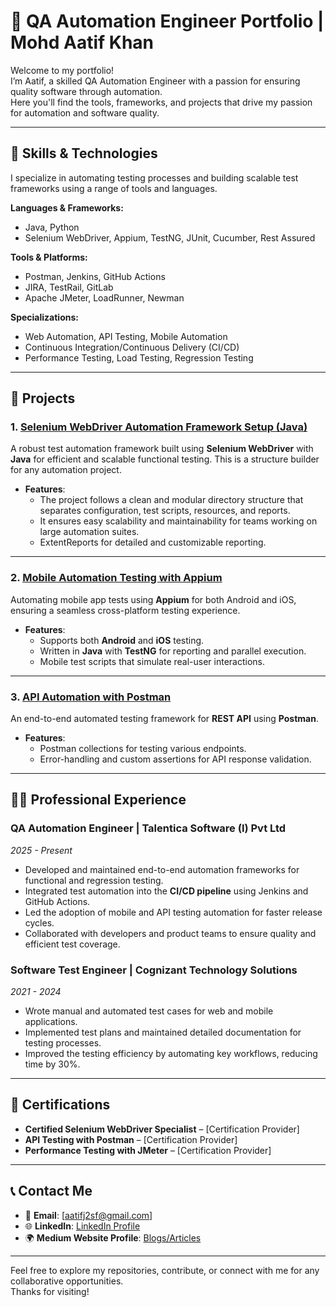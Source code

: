 # 🧪 QA Automation Engineer Portfolio | Mohd Aatif Khan

Welcome to my portfolio!  
I’m Aatif, a skilled QA Automation Engineer with a passion for ensuring quality software through automation.  
Here you'll find the tools, frameworks, and projects that drive my passion for automation and software quality.

---

## 🔧 **Skills & Technologies**
I specialize in automating testing processes and building scalable test frameworks using a range of tools and languages.

**Languages & Frameworks:**
- Java, Python
- Selenium WebDriver, Appium, TestNG, JUnit, Cucumber, Rest Assured

**Tools & Platforms:**
- Postman, Jenkins, GitHub Actions
- JIRA, TestRail, GitLab
- Apache JMeter, LoadRunner, Newman

**Specializations:**
- Web Automation, API Testing, Mobile Automation
- Continuous Integration/Continuous Delivery (CI/CD)
- Performance Testing, Load Testing, Regression Testing

---

## 🌱 **Projects**

### 1. [**Selenium WebDriver Automation Framework Setup (Java)**](https://github.com/aatif-khan-qa-28/automation-project-setup)
A robust test automation framework built using **Selenium WebDriver** with **Java** for efficient and scalable functional testing. This is a structure builder for any automation project.

- **Features**:
  - The project follows a clean and modular directory structure that separates configuration, test scripts, resources, and reports.
  - It ensures easy scalability and maintainability for teams working on large automation suites.
  - ExtentReports for detailed and customizable reporting.

---

### 2. [**Mobile Automation Testing with Appium**](https://github.com/YourGitHubUsername/appium-mobile-automation)
Automating mobile app tests using **Appium** for both Android and iOS, ensuring a seamless cross-platform testing experience.

- **Features**:
  - Supports both **Android** and **iOS** testing.
  - Written in **Java** with **TestNG** for reporting and parallel execution.
  - Mobile test scripts that simulate real-user interactions.

---

### 3. [**API Automation with Postman**](https://github.com/YourGitHubUsername/api-testing-postman)
An end-to-end automated testing framework for **REST API** using **Postman**.

- **Features**:
  - Postman collections for testing various endpoints.
  - Error-handling and custom assertions for API response validation.

---

## 👨‍💻 **Professional Experience**

### QA Automation Engineer | **Talentica Software (I) Pvt Ltd**  
*2025 - Present*

- Developed and maintained end-to-end automation frameworks for functional and regression testing.
- Integrated test automation into the **CI/CD pipeline** using Jenkins and GitHub Actions.
- Led the adoption of mobile and API testing automation for faster release cycles.
- Collaborated with developers and product teams to ensure quality and efficient test coverage.

### Software Test Engineer | **Cognizant Technology Solutions**  
*2021 - 2024*

- Wrote manual and automated test cases for web and mobile applications.
- Implemented test plans and maintained detailed documentation for testing processes.
- Improved the testing efficiency by automating key workflows, reducing time by 30%.

---

## 📜 **Certifications**

- **Certified Selenium WebDriver Specialist** – [Certification Provider]
- **API Testing with Postman** – [Certification Provider]
- **Performance Testing with JMeter** – [Certification Provider]

---

## 📞 **Contact Me**

- 📧 **Email**: [aatifj2sf@gmail.com]
- 🌐 **LinkedIn**: [LinkedIn Profile](https://www.linkedin.com/in/mohdaatifkhan)
- 🌍 **Medium Website Profile**: [Blogs/Articles](https://medium.com/@khan.aatif2807)

---

Feel free to explore my repositories, contribute, or connect with me for any collaborative opportunities.  
Thanks for visiting!

